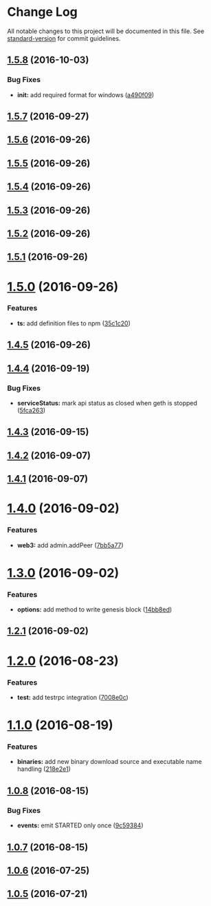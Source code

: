 # Change Log

All notable changes to this project will be documented in this file. See [standard-version](https://github.com/conventional-changelog/standard-version) for commit guidelines.

<a name="1.5.8"></a>
## [1.5.8](https://github.com/AkashaProject/geth-connector/compare/v1.5.7...v1.5.8) (2016-10-03)


### Bug Fixes

* **init:** add required format for windows ([a490f09](https://github.com/AkashaProject/geth-connector/commit/a490f09))



<a name="1.5.7"></a>
## [1.5.7](https://github.com/AkashaProject/geth-connector/compare/v1.5.6...v1.5.7) (2016-09-27)



<a name="1.5.6"></a>
## [1.5.6](https://github.com/AkashaProject/geth-connector/compare/v1.5.5...v1.5.6) (2016-09-26)



<a name="1.5.5"></a>
## [1.5.5](https://github.com/AkashaProject/geth-connector/compare/v1.5.4...v1.5.5) (2016-09-26)



<a name="1.5.4"></a>
## [1.5.4](https://github.com/AkashaProject/geth-connector/compare/v1.5.3...v1.5.4) (2016-09-26)



<a name="1.5.3"></a>
## [1.5.3](https://github.com/AkashaProject/geth-connector/compare/v1.5.2...v1.5.3) (2016-09-26)



<a name="1.5.2"></a>
## [1.5.2](https://github.com/AkashaProject/geth-connector/compare/v1.5.1...v1.5.2) (2016-09-26)



<a name="1.5.1"></a>
## [1.5.1](https://github.com/AkashaProject/geth-connector/compare/v1.5.0...v1.5.1) (2016-09-26)



<a name="1.5.0"></a>
# [1.5.0](https://github.com/AkashaProject/geth-connector/compare/v1.4.5...v1.5.0) (2016-09-26)


### Features

* **ts:** add definition files to npm ([35c1c20](https://github.com/AkashaProject/geth-connector/commit/35c1c20))



<a name="1.4.5"></a>
## [1.4.5](https://github.com/AkashaProject/geth-connector/compare/v1.4.4...v1.4.5) (2016-09-26)



<a name="1.4.4"></a>
## [1.4.4](https://github.com/AkashaProject/geth-connector/compare/v1.4.3...v1.4.4) (2016-09-19)


### Bug Fixes

* **serviceStatus:** mark api status as closed when geth is stopped ([5fca263](https://github.com/AkashaProject/geth-connector/commit/5fca263))



<a name="1.4.3"></a>
## [1.4.3](https://github.com/AkashaProject/geth-connector/compare/v1.4.2...v1.4.3) (2016-09-15)



<a name="1.4.2"></a>
## [1.4.2](https://github.com/AkashaProject/geth-connector/compare/v1.4.1...v1.4.2) (2016-09-07)



<a name="1.4.1"></a>
## [1.4.1](https://github.com/AkashaProject/geth-connector/compare/v1.4.0...v1.4.1) (2016-09-07)



<a name="1.4.0"></a>
# [1.4.0](https://github.com/AkashaProject/geth-connector/compare/v1.3.0...v1.4.0) (2016-09-02)


### Features

* **web3:** add admin.addPeer ([7bb5a77](https://github.com/AkashaProject/geth-connector/commit/7bb5a77))



<a name="1.3.0"></a>
# [1.3.0](https://github.com/AkashaProject/geth-connector/compare/v1.2.1...v1.3.0) (2016-09-02)


### Features

* **options:** add method to write genesis block ([14bb8ed](https://github.com/AkashaProject/geth-connector/commit/14bb8ed))



<a name="1.2.1"></a>
## [1.2.1](https://github.com/AkashaProject/geth-connector/compare/v1.2.0...v1.2.1) (2016-09-02)



<a name="1.2.0"></a>
# [1.2.0](https://github.com/AkashaProject/geth-connector/compare/v1.1.0...v1.2.0) (2016-08-23)


### Features

* **test:** add testrpc integration ([7008e0c](https://github.com/AkashaProject/geth-connector/commit/7008e0c))



<a name="1.1.0"></a>
# [1.1.0](https://github.com/AkashaProject/geth-connector/compare/v1.0.8...v1.1.0) (2016-08-19)


### Features

* **binaries:** add new binary download source and executable name handling ([218e2e1](https://github.com/AkashaProject/geth-connector/commit/218e2e1))



<a name="1.0.8"></a>
## [1.0.8](https://github.com/AkashaProject/geth-connector/compare/v1.0.7...v1.0.8) (2016-08-15)


### Bug Fixes

* **events:** emit STARTED only once ([9c59384](https://github.com/AkashaProject/geth-connector/commit/9c59384))



<a name="1.0.7"></a>
## [1.0.7](https://github.com/AkashaProject/geth-connector/compare/v1.0.6...v1.0.7) (2016-08-15)



<a name="1.0.6"></a>
## [1.0.6](https://github.com/AkashaProject/geth-connector/compare/v1.0.5...v1.0.6) (2016-07-25)



<a name="1.0.5"></a>
## [1.0.5](https://github.com/AkashaProject/geth-connector/compare/v1.0.4...v1.0.5) (2016-07-21)
